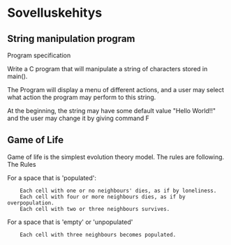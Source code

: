 # Sovelluskehitys

## String manipulation program
Program specification

Write a C program that will manipulate a string of characters stored in main().

The Program will display a menu of different actions, and a user may select what action the program may perform to this string.

At the beginning, the string may have some default value "Hello World!!" and the user may change it by giving command F

## Game of Life

Game of life is the simplest evolution theory model. The rules are following.
The Rules

For a space that is 'populated':

        Each cell with one or no neighbours' dies, as if by loneliness.
        Each cell with four or more neighbours dies, as if by overpopulation.
        Each cell with two or three neighbours survives.

For a space that is 'empty' or 'unpopulated'

        Each cell with three neighbours becomes populated.

